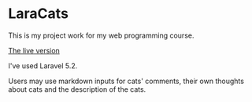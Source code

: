# LaraCats

This is my project work for my web programming course. 

[The live version](https://www3.sis.uta.fi/~ma415608/laracats/)

I've used Laravel 5.2.

Users may use markdown inputs for cats' comments, their own thoughts about cats and the description of the cats.
